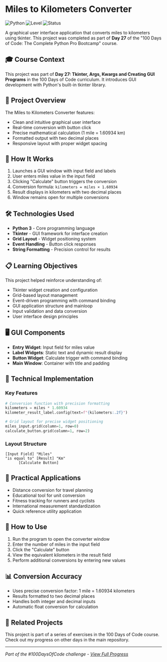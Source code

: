 # Miles to Kilometers Converter

![Python](https://img.shields.io/badge/Python-3-blue?style=for-the-badge)
![Level](https://img.shields.io/badge/Level-Intermediate-orange?style=for-the-badge)
![Status](https://img.shields.io/badge/Status-Complete-brightgreen?style=for-the-badge)

A graphical user interface application that converts miles to kilometers using tkinter. This project was completed as part of **Day 27** of the "100 Days of Code: The Complete Python Pro Bootcamp" course.

## 🎓 Course Context

This project was part of **Day 27: Tkinter, Args, Kwargs and Creating GUI Programs** in the 100 Days of Code curriculum. It introduces GUI development with Python's built-in tkinter library.

## 🎯 Project Overview

The Miles to Kilometers Converter features:
- Clean and intuitive graphical user interface
- Real-time conversion with button click
- Precise mathematical calculation (1 mile = 1.60934 km)
- Formatted output with two decimal places
- Responsive layout with proper widget spacing

## 🚀 How It Works

1. Launches a GUI window with input field and labels
2. User enters miles value in the input field
3. Clicking "Calculate" button triggers the conversion
4. Conversion formula: `kilometers = miles × 1.60934`
5. Result displays in kilometers with two decimal places
6. Window remains open for multiple conversions

## 🛠️ Technologies Used

- **Python 3** - Core programming language
- **Tkinter** - GUI framework for interface creation
- **Grid Layout** - Widget positioning system
- **Event Handling** - Button click responses
- **String Formatting** - Precision control for results

## 📋 Learning Objectives

This project helped reinforce understanding of:
- Tkinter widget creation and configuration
- Grid-based layout management
- Event-driven programming with command binding
- GUI application structure and mainloop
- Input validation and data conversion
- User interface design principles

## 🖥️ GUI Components

- **Entry Widget**: Input field for miles value
- **Label Widgets**: Static text and dynamic result display
- **Button Widget**: Calculate trigger with command binding
- **Main Window**: Container with title and padding

## 🔧 Technical Implementation

### Key Features
```python
# Conversion function with precision formatting
kilometers = miles * 1.60934
kilometer_result_label.config(text=f"{kilometers:.2f}")

# Grid layout for precise widget positioning
miles_input.grid(column=1, row=0)
calculate_button.grid(column=1, row=2)
```

### Layout Structure
```
[Input Field] "Miles"
"is equal to" [Result] "Km"
      [Calculate Button]
```

## 💼 Practical Applications

- Distance conversion for travel planning
- Educational tool for unit conversion
- Fitness tracking for runners and cyclists
- International measurement standardization
- Quick reference utility application

## 🎯 How to Use

1. Run the program to open the converter window
2. Enter the number of miles in the input field
3. Click the "Calculate" button
4. View the equivalent kilometers in the result field
5. Perform additional conversions by entering new values

## 📊 Conversion Accuracy

- Uses precise conversion factor: 1 mile = 1.60934 kilometers
- Results formatted to two decimal places
- Handles both integer and decimal inputs
- Automatic float conversion for calculation

## 🔄 Related Projects

This project is part of a series of exercises in the 100 Days of Code course. Check out my progress on other days in the main repository.

---

*Part of the #100DaysOfCode challenge - [View Full Progress](https://github.com/evncosta/100-Days-of-Code)*
